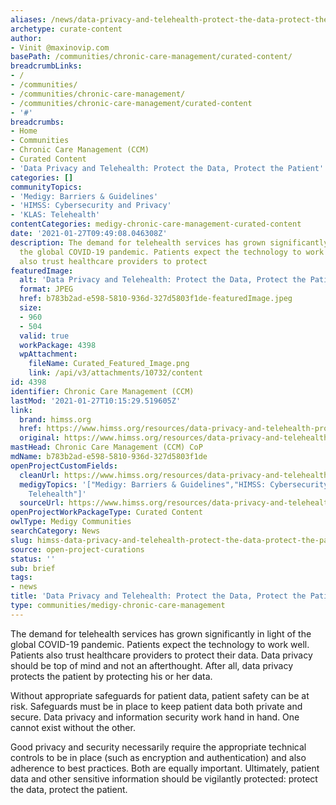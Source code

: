 ```yaml
---
aliases: /news/data-privacy-and-telehealth-protect-the-data-protect-the-patient
archetype: curate-content
author:
- Vinit @maxinovip.com
basePath: /communities/chronic-care-management/curated-content/
breadcrumbLinks:
- /
- /communities/
- /communities/chronic-care-management/
- /communities/chronic-care-management/curated-content
- '#'
breadcrumbs:
- Home
- Communities
- Chronic Care Management (CCM)
- Curated Content
- 'Data Privacy and Telehealth: Protect the Data, Protect the Patient'
categories: []
communityTopics:
- 'Medigy: Barriers & Guidelines'
- 'HIMSS: Cybersecurity and Privacy'
- 'KLAS: Telehealth'
contentCategories: medigy-chronic-care-management-curated-content
date: '2021-01-27T09:49:08.046308Z'
description: The demand for telehealth services has grown significantly in light of
  the global COVID-19 pandemic. Patients expect the technology to work well. Patients
  also trust healthcare providers to protect
featuredImage:
  alt: 'Data Privacy and Telehealth: Protect the Data, Protect the Patient'
  format: JPEG
  href: b783b2ad-e598-5810-936d-327d5803f1de-featuredImage.jpeg
  size:
  - 960
  - 504
  valid: true
  workPackage: 4398
  wpAttachment:
    fileName: Curated_Featured_Image.png
    link: /api/v3/attachments/10732/content
id: 4398
identifier: Chronic Care Management (CCM)
lastMod: '2021-01-27T10:15:29.519605Z'
link:
  brand: himss.org
  href: https://www.himss.org/resources/data-privacy-and-telehealth-protect-data-protect-patient
  original: https://www.himss.org/resources/data-privacy-and-telehealth-protect-data-protect-patient
mastHead: Chronic Care Management (CCM) CoP
mdName: b783b2ad-e598-5810-936d-327d5803f1de
openProjectCustomFields:
  cleanUrl: https://www.himss.org/resources/data-privacy-and-telehealth-protect-data-protect-patient
  medigyTopics: '["Medigy: Barriers & Guidelines","HIMSS: Cybersecurity and Privacy","KLAS:
    Telehealth"]'
  sourceUrl: https://www.himss.org/resources/data-privacy-and-telehealth-protect-data-protect-patient
openProjectWorkPackageType: Curated Content
owlType: Medigy Communities
searchCategory: News
slug: himss-data-privacy-and-telehealth-protect-the-data-protect-the-patient
source: open-project-curations
status: ''
sub: brief
tags:
- news
title: 'Data Privacy and Telehealth: Protect the Data, Protect the Patient'
type: communities/medigy-chronic-care-management
---
```


<p>The demand for telehealth services has grown significantly in light of the global COVID-19 pandemic. Patients expect the technology to work well. Patients also trust healthcare providers to protect their data. Data privacy should be top of mind and not an afterthought. After all, data privacy protects the patient by protecting his or her data.</p><p>Without appropriate safeguards for patient data, patient safety can be at risk. Safeguards must be in place to keep patient data both private and secure. Data privacy and information security work hand in hand. One cannot exist without the other.</p><p>Good privacy and security necessarily require the appropriate technical controls to be in place (such as encryption and authentication) and also adherence to best practices. Both are equally important. Ultimately, patient data and other sensitive information should be vigilantly protected: protect the data, protect the patient.</p>